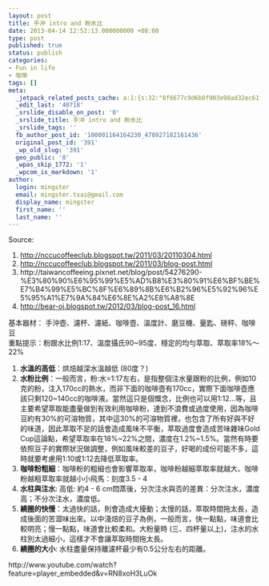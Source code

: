 ```yaml
---
layout: post
title: 手沖 intro and 粉水比
date: 2013-04-14 12:52:13.000000000 +08:00
type: post
published: true
status: publish
categories:
- Fun in life
- 咖啡
tags: []
meta:
  _jetpack_related_posts_cache: a:1:{s:32:"8f6677c9d6b0f903e98ad32ec61f8deb";a:2:{s:7:"expires";i:1456219764;s:7:"payload";a:3:{i:0;a:1:{s:2:"id";i:940;}i:1;a:1:{s:2:"id";i:69;}i:2;a:1:{s:2:"id";i:158;}}}}
  _edit_last: '40718'
  _srslide_disable_on_post: '0'
  _srslide_title: 手沖 intro and 粉水比
  _srslide_tags: ''
  fb_author_post_id: '100001164164230_478927182161436'
  original_post_id: '391'
  _wp_old_slug: '391'
  geo_public: '0'
  _wpas_skip_1772: '1'
  _wpcom_is_markdown: '1'
author:
  login: mingster
  email: mingster.tsai@gmail.com
  display_name: mingster
  first_name: ''
  last_name: ''
---
```

<p>Source:</p>
<ol>
<li><a title="http://nccucoffeeclub.blogspot.tw/2011/03/20110304.html" href="http://nccucoffeeclub.blogspot.tw/2011/03/20110304.html">http://nccucoffeeclub.blogspot.tw/2011/03/20110304.html</a></li>
<li><a title="http://nccucoffeeclub.blogspot.tw/2011/03/blog-post.html" href="http://nccucoffeeclub.blogspot.tw/2011/03/blog-post.html">http://nccucoffeeclub.blogspot.tw/2011/03/blog-post.html</a></li>
<li>http://taiwancoffeeing.pixnet.net/blog/post/54276290-%E3%80%90%E6%95%99%E5%AD%B8%E3%80%91%E6%BF%BE%E7%B4%99%E5%BC%8F%E6%89%8B%E6%B2%96%E5%92%96%E5%95%A1%E7%9A%84%E6%8E%A2%E8%A8%8E</li>
<li><a href="http://bear-oj.blogspot.tw/2012/03/blog-post_16.html">http://bear-oj.blogspot.tw/2012/03/blog-post_16.html</a></li>
</ol>
<p>基本器材： 手沖壺、濾杯、濾紙、咖啡壺、溫度計、磨豆機、量匙、磅秤、咖啡豆<br />
重點提示：粉跟水比例1:17、溫度攝氏90~95度、穩定的均勻萃取、萃取率18%～22%</p>
<ol>
<li><strong>水溫的高低</strong>：烘焙越深水溫越低 (80度？)</li>
<li><strong>水粉比例</strong>：一般而言，粉:水=1:17左右，是指整個注水量跟粉的比例，例如10克的粉，注入170cc的熱水，而非下面的咖啡壺有170cc，實際下面咖啡壺應該只剩120~140cc的咖啡液。當然這只是個慨念，比例也可以用1:12…等，且主要希望萃取能盡量做到有效利用咖啡粉，達到不浪費或過度使用，因為咖啡豆約有30%的可溶物質，其中這30%的可溶物質裡，也包含了所有好與不好的味道，因此萃取不足的話會造成風味不平衡，萃取過度會造成苦味雜味Gold Cup這論點，希望萃取率在18%~22%之間，濃度在1.2%~1.5%。當然有時要依照豆子的實際狀況做調整，例如風味較差的豆子，好喝的成份可能不多，這時就要考慮用1:10或1:12去降低萃取率。</li>
<li><strong>咖啡粉粗細</strong>：咖啡粉的粗細也會影響萃取率，咖啡粉越細萃取率就越大、咖啡粉越粗萃取率就越小小飛馬：刻度3.5 - 4</li>
<li><strong>水柱與注水</strong>: 高低: 約4 - 6 cm悶蒸後，分次注水與否的差異：分次注水，濃度高；不分次注水，濃度低。</li>
<li><strong>繞圈的快慢</strong>：太過快的話，則會造成大擾動；太慢的話，萃取時間拖太長，造成後面的苦澀味出來。以中淺焙的豆子為例，一般而言，快一點點，味道會比較明亮；慢一點點，味道會比較柔和。大粉量時 (三、四杯量以上)，注水的水柱別太過細小，這樣才不會讓萃取時間拖太長。</li>
<li><strong>繞圈的大小</strong>: 水柱盡量保持離濾杯最少有0.5公分左右的距離。</li>
</ol>
<p>http://www.youtube.com/watch?feature=player_embedded&amp;v=RN8xoH3LuOk</p>
